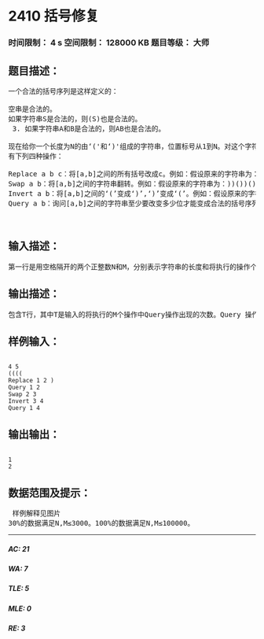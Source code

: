# 2410 括号修复   
### 时间限制： 4 s     空间限制： 128000 KB     题目等级： 大师  
## 题目描述：  

<pre>
一个合法的括号序列是这样定义的：

空串是合法的。
如果字符串S是合法的，则(S)也是合法的。
 3. 如果字符串A和B是合法的，则AB也是合法的。

现在给你一个长度为N的由‘('和‘)'组成的字符串，位置标号从1到N。对这个字符串
有下列四种操作：

Replace a b c：将[a,b]之间的所有括号改成c。例如：假设原来的字符串为：))())())(，那么执行操作Replace 2 7 ( 后原来的字符串变为：)(((((()(。
Swap a b：将[a,b]之间的字符串翻转。例如：假设原来的字符串为：))())())(，那么执行操作Swap 3 5后原来的字符串变为：))))(())(。
Invert a b：将[a,b]之间的‘(’变成‘)’,‘)’变成‘(’。例如：假设原来的字符串为：))())())(，那么执行操作Invert 4 8后原来的字符串变为：))((()(((。
Query a b：询问[a,b]之间的字符串至少要改变多少位才能变成合法的括号序列。改变某位是指将该位的‘(’变成‘)’或‘)’变成‘(’。注意执行操作 Query 并不改变当前的括号序列。例如：假设原来的字符串为：))())())(，那么执行操作Query 3 6的结果为2，因为要将位置5的‘)’变成‘(’并将位置6的‘(’变成‘)’。 


</pre>
  
  
## 输入描述：  

<pre>
第一行是用空格隔开的两个正整数N和M，分别表示字符串的长度和将执行的操作个数。第二行是长度为N的初始字符串S。接下来的M行是将依次执行的M个操作，其中操作名与操作数之间以及相邻操作数之间均用空格隔开。
</pre>
  
  
## 输出描述：  

<pre>
包含T行，其中T是输入的将执行的M个操作中Query操作出现的次数。Query 操作的每次出现依次对应输出文件中的一行，该行只有一个非负整数，表示执行对应Query操作的结果，即：所指字符串至少要改变多少位才能变成合法的括号序列。输入数据保证问题有解。
</pre>
  
  
## 样例输入：  

<pre><code>
4 5  
((((  
Replace 1 2 )  
Query 1 2  
Swap 2 3  
Invert 3 4  
Query 1 4
</code></pre>
  
  
## 输出输出：  

<pre><code>
1  
2
</code></pre>
  
  
## 数据范围及提示：  

<pre>
 样例解释见图片
30%的数据满足N,M≤3000。100%的数据满足N,M≤100000。 
</pre>
  
  
***  

##### AC: 21  
##### WA: 7  
##### TLE: 5  
##### MLE: 0  
##### RE: 3  
